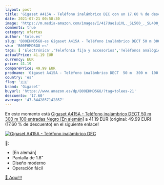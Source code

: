 ```yaml
---
layout: post
title: 'Gigaset A415A - Teléfono inalámbrico DEC con un 17.60 % de descuento'
date: 2021-07-21 00:58:30
image: 'https://m.media-amazon.com/images/I/417Uaeiu1VL._SL500_._SL400_.jpg'
comments: true
category: ofertas
author: 'tole.es'
slug: 'B00EHMD5G8-es Gigaset A415A - Teléfono inalámbrico DECT 50 m 300 m 100...'
sku: 'B00EHMD5G8-es'
tags: [ 'Electrónica','Telefonía fija y accesorios','Teléfonos analógicos','dect','gigaset', ]
actualPrice: 41.19 EUR
currency: EUR
price: 41.19
comparePrice: 49.99 EUR
prodname: 'Gigaset A415A - Teléfono inalámbrico DECT  50 m  300 m  100 entradas  Negro [En alemán]'
country: 'es'
flag: '🇪🇸'
brand: 'Gigaset'
buyurl: 'https://www.amazon.es/dp/B00EHMD5G8/?tag=tolees-21'
descuento: '17.60'
average: '47.3442857142857'
---
```


En este momento está [Gigaset A415A - Teléfono inalámbrico DECT  50 m  300 m  100 entradas  Negro [En alemán]](https://www.amazon.es/dp/B00EHMD5G8/?tag=tolees-21) a 41.19 EUR (original: 49.99 EUR) (17.60 %  de descuento) en el siguiente enlace!

[![Gigaset A415A - Teléfono inalámbrico DEC](https://m.media-amazon.com/images/I/417Uaeiu1VL._SL500_._SL400_.jpg)](https://www.amazon.es/dp/B00EHMD5G8/?tag=tolees-21)

🔎:

- [En alemán]
- Pantalla de 1.8"
- Diseño moderno
- Operación fácil

[🛒 Aquí!!!](https://www.amazon.es/dp/B00EHMD5G8/?tag=tolees-21)
